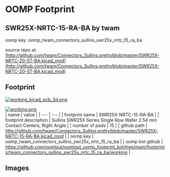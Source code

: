 # OOMP Footprint  
## SWR25X-NRTC-15-RA-BA  by twam  
  
oomp key: oomp_twam_connectors_sullins_swr25x_nrtc_15_ra_ba  
  
source repo at: [http://github.com/twam/Connectors_Sullins.pretty/blob/master/SWR25X-NRTC-20-ST-BA.kicad_mod](http://github.com/twam/Connectors_Sullins.pretty/blob/master/SWR25X-NRTC-20-ST-BA.kicad_mod)  
## Footprint  
  
[![working_kicad_pcb_3d.png](working_kicad_pcb_3d_600.png)](working_kicad_pcb_3d.png)  
  
[![working.png](working_600.png)](working.png)  
| name | value | 
| --- | --- | 
| footprint name | SWR25X-NRTC-15-RA-BA | 
| footprint description | Sullins SWR25X Series Single Row Wafer 2.54 mm Contact Centers, Right Angle | 
| number of pads | 15 | 
| github path | http://github.com/twam/Connectors_Sullins.pretty/blob/master/SWR25X-NRTC-15-RA-BA.kicad_mod | 
| oomp key | oomp_twam_connectors_sullins_swr25x_nrtc_15_ra_ba | 
| oomp bot github | https://github.com/oomlout/oomlout_oomp_footprint_bot/tree/main/footprints/twam_connectors_sullins_swr25x_nrtc_15_ra_ba/working | 
## Images  
